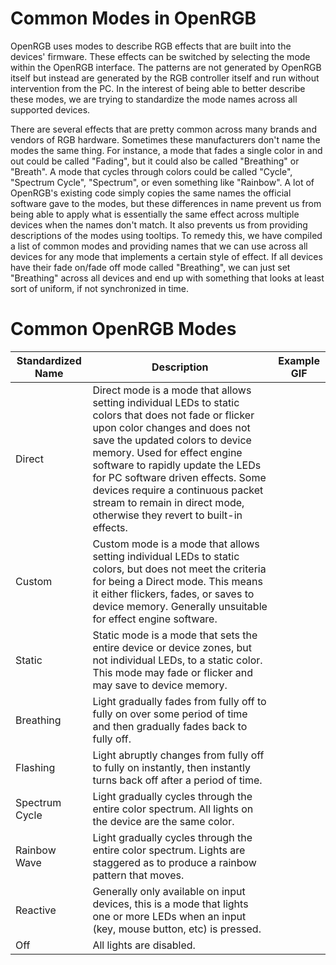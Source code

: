 # Common Modes in OpenRGB

OpenRGB uses modes to describe RGB effects that are built into the devices' firmware.  These effects can be switched by selecting the mode within the OpenRGB interface.  The patterns are not generated by OpenRGB itself but instead are generated by the RGB controller itself and run without intervention from the PC.  In the interest of being able to better describe these modes, we are trying to standardize the mode names across all supported devices.

There are several effects that are pretty common across many brands and vendors of RGB hardware.  Sometimes these manufacturers don't name the modes the same thing.  For instance, a mode that fades a single color in and out could be called "Fading", but it could also be called "Breathing" or "Breath".  A mode that cycles through colors could be called "Cycle", "Spectrum Cycle", "Spectrum", or even something like "Rainbow".  A lot of OpenRGB's existing code simply copies the same names the official software gave to the modes, but these differences in name prevent us from being able to apply what is essentially the same effect across multiple devices when the names don't match.  It also prevents us from providing descriptions of the modes using tooltips.  To remedy this, we have compiled a list of common modes and providing names that we can use across all devices for any mode that implements a certain style of effect.  If all devices have their fade on/fade off mode called "Breathing", we can just set "Breathing" across all devices and end up with something that looks at least sort of uniform, if not synchronized in time.

# Common OpenRGB Modes

| Standardized Name | Description | Example GIF |
| ----------------- | ----------- | ----------- |
| Direct            | Direct mode is a mode that allows setting individual LEDs to static colors that does not fade or flicker upon color changes and does not save the updated colors to device memory.  Used for effect engine software to rapidly update the LEDs for PC software driven effects.  Some devices require a continuous packet stream to remain in direct mode, otherwise they revert to built-in effects. | |
| Custom            | Custom mode is a mode that allows setting individual LEDs to static colors, but does not meet the criteria for being a Direct mode.  This means it either flickers, fades, or saves to device memory.  Generally unsuitable for effect engine software. | |
| Static            | Static mode is a mode that sets the entire device or device zones, but not individual LEDs, to a static color.  This mode may fade or flicker and may save to device memory. | |
| Breathing         | Light gradually fades from fully off to fully on over some period of time and then gradually fades back to fully off. | |
| Flashing          | Light abruptly changes from fully off to fully on instantly, then instantly turns back off after a period of time. | |
| Spectrum Cycle    | Light gradually cycles through the entire color spectrum.  All lights on the device are the same color. | |
| Rainbow Wave      | Light gradually cycles through the entire color spectrum.  Lights are staggered as to produce a rainbow pattern that moves. | |
| Reactive          | Generally only available on input devices, this is a mode that lights one or more LEDs when an input (key, mouse button, etc) is pressed. | |
| Off               | All lights are disabled. | |
